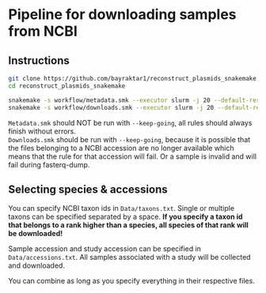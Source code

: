 # Pipeline for downloading samples from NCBI

## Instructions
```bash
git clone https://github.com/bayraktar1/reconstruct_plasmids_snakemake.git
cd reconstruct_plasmids_snakemake

snakemake -s workflow/metadata.smk --executor slurm -j 20 --default-resources slurm_account=dla_mm slurm_partition=cpu --use-conda --conda-frontend mamba --latency-wait 60 --printshellcmds
snakemake -s workflow/downloads.smk --executor slurm -j 20 --default-resources slurm_account=dla_mm slurm_partition=cpu --keep-going --use-conda --conda-frontend mamba --latency-wait 60 --printshellcmds
```
`Metadata.smk` should NOT be run with `--keep-going`, all rules should always finish without errors. <br>
`Downloads.smk` should be run with `--keep-going`, because it is possible that the files belonging to a NCBI accession are no longer available which means that the rule for that accession will fail. Or a sample is invalid and will fail during fasterq-dump.

## Selecting species & accessions
You can specify NCBI taxon ids in `Data/taxons.txt`. Single or multiple taxons can be specified separated by a space. **If you specify a taxon id that belongs to a rank higher than a species, all species of that rank will be downloaded!**

Sample accession and study accession can be specified in `Data/accessions.txt`. All samples associated with a study will be collected and downloaded.

You can combine as long as you specify everything in their respective files.